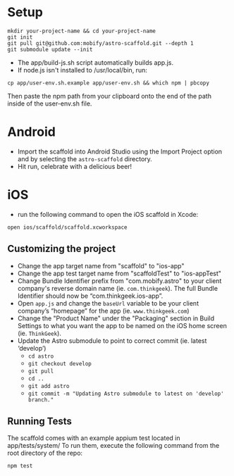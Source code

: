 # Setup

```
mkdir your-project-name && cd your-project-name
git init
git pull git@github.com:mobify/astro-scaffold.git --depth 1
git submodule update --init
```

- The app/build-js.sh script automatically builds app.js.
- If node.js isn't installed to /usr/local/bin, run:

```
cp app/user-env.sh.example app/user-env.sh && which npm | pbcopy
```

Then paste the npm path from your clipboard onto the end of the path inside of the user-env.sh file.

# Android

- Import the scaffold into Android Studio using the Import Project option and by selecting the `astro-scaffold` directory.
- Hit run, celebrate with a delicious beer!

# iOS
- run the following command to open the iOS scaffold in Xcode:

```
open ios/scaffold/scaffold.xcworkspace
```

## Customizing the project
* Change the app target name from "scaffold" to "ios-app"
* Change the app test target name from "scaffoldTest" to "ios-appTest"
* Change Bundle Identifier prefix from "com.mobify.astro" to your client company's reverse domain name (ie. `com.thinkgeek`).  The full Bundle Identifier should now be “com.thinkgeek.ios-app”.
* Open `app.js` and change the `baseUrl` variable to be your client company’s “homepage” for the app (ie. `www.thinkgeek.com`)
* Change the "Product Name" under the "Packaging" section in Build Settings to what you want the app to be named on the iOS home screen (ie. `ThinkGeek`).
* Update the Astro submodule to point to correct commit (ie. latest ‘develop’)
  * `cd astro`
  * `git checkout develop`
  * `git pull`
  * `cd ..`
  * `git add astro`
  * `git commit -m "Updating Astro submodule to latest on 'develop' branch."`

## Running Tests
The scaffold comes with an example appium test located in app/tests/system/
To run them, execute the following command from the root directory of the repo:
```
npm test
```

